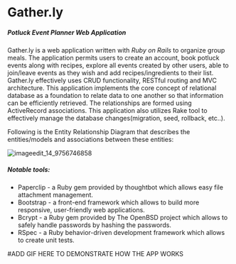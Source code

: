 # Gather.ly
##### Potluck Event Planner Web Application

Gather.ly is a web application written with *Ruby on Rails* to organize group meals. The application permits users to create an account, book potluck events along with recipes, explore all events created by other users, able to join/leave events as they wish and add recipes/ingredients to their list. Gather.ly effectively uses CRUD functionality, RESTful routing and MVC architecture. This application implements the core concept of relational database as a foundation to relate data to one another so that information can be efficiently retrieved. The relationships are formed using ActiveRecord associations. This application also utilizes Rake tool to effectively manage the database changes(migration, seed, rollback, etc..).

Following is the Entity Relationship Diagram that describes the entities/models and associations between these entities:

![imageedit_14_9756746858](https://user-images.githubusercontent.com/24445922/39903751-c53a6c94-54a2-11e8-9194-37f5a0e467b9.png)

##### Notable tools:
* Paperclip - a Ruby gem provided by thoughtbot which allows easy file attachment management.
* Bootstrap - a front-end framework which allows to build more responsive, user-friendly web applications.
* Bcrypt - a Ruby gem provided by The OpenBSD project which allows to safely handle passwords by hashing the passwords.
* RSpec - a Ruby behavior-driven development framework which allows to create unit tests.

#ADD GIF HERE TO DEMONSTRATE HOW THE APP WORKS

